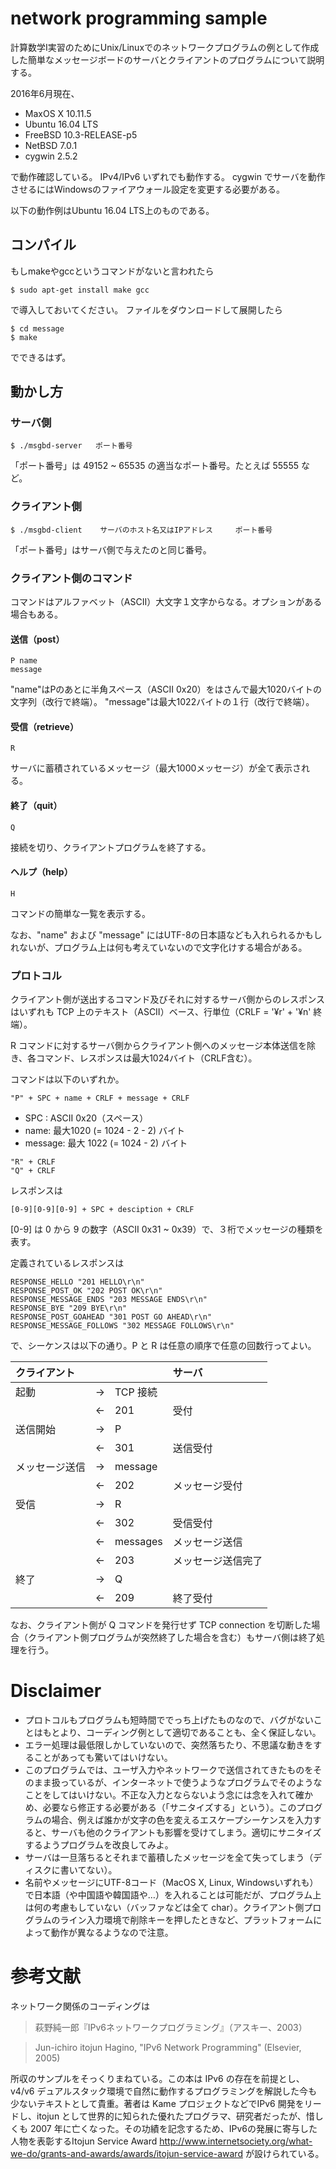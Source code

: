 # network programming sample

計算数学Ⅰ実習のためにUnix/Linuxでのネットワークプログラムの例として作成した簡単なメッセージボードのサーバとクライアントのプログラムについて説明する。

2016年6月現在、

- MaxOS X 10.11.5
- Ubuntu 16.04 LTS
- FreeBSD 10.3-RELEASE-p5
- NetBSD 7.0.1
- cygwin 2.5.2

で動作確認している。
IPv4/IPv6 いずれでも動作する。
cygwin でサーバを動作させるにはWindowsのファイアウォール設定を変更する必要がある。

以下の動作例はUbuntu 16.04 LTS上のものである。

## コンパイル

もしmakeやgccというコマンドがないと言われたら

```
$ sudo apt-get install make gcc
```

で導入しておいてください。
ファイルをダウンロードして展開したら

```
$ cd message
$ make
```
でできるはず。

## 動かし方

### サーバ側
```
$ ./msgbd-server   ポート番号
```
「ポート番号」は 49152 ~ 65535 の適当なポート番号。たとえば 55555 など。

### クライアント側
```
$ ./msgbd-client    サーバのホスト名又はIPアドレス     ポート番号
```
「ポート番号」はサーバ側で与えたのと同じ番号。

### クライアント側のコマンド

コマンドはアルファベット（ASCII）大文字１文字からなる。オプションがある場合もある。

#### 送信（post）
```
P name
message
```
"name"はPのあとに半角スペース（ASCII 0x20）をはさんで最大1020バイトの文字列（改行で終端）。
"message"は最大1022バイトの１行（改行で終端）。

#### 受信（retrieve）
```
R
```
サーバに蓄積されているメッセージ（最大1000メッセージ）が全て表示される。

#### 終了（quit）
```
Q
```
接続を切り、クライアントプログラムを終了する。

#### ヘルプ（help）
```
H
```
コマンドの簡単な一覧を表示する。

なお、"name" および "message" にはUTF-8の日本語なども入れられるかもしれないが、プログラム上は何も考えていないので文字化けする場合がある。

### プロトコル

クライアント側が送出するコマンド及びそれに対するサーバ側からのレスポンスはいずれも TCP 上のテキスト（ASCII）ベース、行単位（CRLF = '¥r' + '¥n' 終端）。

R コマンドに対するサーバ側からクライアント側へのメッセージ本体送信を除き、各コマンド、レスポンスは最大1024バイト（CRLF含む）。

コマンドは以下のいずれか。

```
"P" + SPC + name + CRLF + message + CRLF
```
- SPC : ASCII 0x20（スペース）
- name: 最大1020 (= 1024 - 2 - 2) バイト
- message: 最大 1022 (= 1024 - 2) バイト

```
"R" + CRLF
"Q" + CRLF
```

レスポンスは
```
[0-9][0-9][0-9] + SPC + desciption + CRLF
```
[0-9] は 0 から 9 の数字（ASCII 0x31 ~ 0x39）で、３桁でメッセージの種類を表す。

定義されているレスポンスは

```
RESPONSE_HELLO "201 HELLO\r\n"
RESPONSE_POST_OK "202 POST OK\r\n"
RESPONSE_MESSAGE_ENDS "203 MESSAGE ENDS\r\n"
RESPONSE_BYE "209 BYE\r\n"
RESPONSE_POST_GOAHEAD "301 POST GO AHEAD\r\n"
RESPONSE_MESSAGE_FOLLOWS "302 MESSAGE FOLLOWS\r\n"
```

で、シーケンスは以下の通り。P と R は任意の順序で任意の回数行ってよい。

|クライアント|  |サーバ|
|:---------|:-|:----|
|起動|→　TCP 接続||
| 	 |←　201|	 受付|
|送信開始	 |→　P||	 
| 	 |←　301|	 送信受付|
| メッセージ送信	|→　message|
| 	 |←　202|	 メッセージ受付|
| 受信	|→　R||
| 	 |←　302|受信受付|
| 	 |←　messages|メッセージ送信|
| 	 |←　203|メッセージ送信完了|
| 終了	 |→　Q||
| 	 |←　209|終了受付|

なお、クライアント側が Q コマンドを発行せず TCP connection を切断した場合（クライアント側プログラムが突然終了した場合を含む）もサーバ側は終了処理を行う。

# Disclaimer

* プロトコルもプログラムも短時間ででっち上げたものなので、バグがないことはもとより、コーディング例として適切であることも、全く保証しない。
* エラー処理は最低限しかしていないので、突然落ちたり、不思議な動きをすることがあっても驚いてはいけない。
* このプログラムでは、ユーザ入力やネットワークで送信されてきたものをそのまま扱っているが、インターネットで使うようなプログラムでそのようなことをしてはいけない。不正な入力とならないよう念には念を入れて確かめ、必要なら修正する必要がある（「サニタイズする」という）。このプログラムの場合、例えば誰かが文字の色を変えるエスケープシーケンスを入力すると、サーバも他のクライアントも影響を受けてしまう。適切にサニタイズするようプログラムを改良してみよ。
* サーバは一旦落ちるとそれまで蓄積したメッセージを全て失ってしまう（ディスクに書いてない）。
* 名前やメッセージにUTF-8コード（MacOS X, Linux, Windowsいずれも）で日本語（や中国語や韓国語や…）を入れることは可能だが、プログラム上は何の考慮もしていない（バッファなどは全て char）。クライアント側プログラムのライン入力環境で削除キーを押したときなど、プラットフォームによって動作が異なるようなので注意。

# 参考文献

ネットワーク関係のコーディングは

> 萩野純一郎『IPv6ネットワークプログラミング』（アスキー、2003）

> Jun-ichiro itojun Hagino, "IPv6 Network Programming" (Elsevier, 2005)

所収のサンプルをそっくりまねている。この本は IPv6 の存在を前提とし、v4/v6 デュアルスタック環境で自然に動作するプログラミングを解説した今も少ないテキストとして貴重。著者は Kame プロジェクトなどでIPv6 開発をリードし、itojun として世界的に知られた優れたプログラマ、研究者だったが、惜しくも 2007 年に亡くなった。その功績を記念するため、IPv6の発展に寄与した人物を表彰するItojun Service Award http://www.internetsociety.org/what-we-do/grants-and-awards/awards/itojun-service-award が設けられている。
